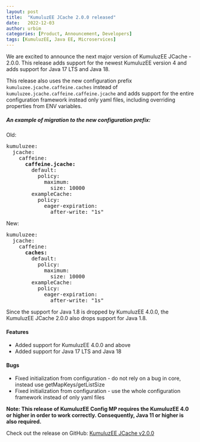 ```yaml
---
layout: post
title:  "KumuluzEE JCache 2.0.0 released"
date:   2022-12-03
author: urbim
categories: [Product, Announcement, Developers]
tags: [KumuluzEE, Java EE, Microservices]
---
```


We are excited to announce the next major version of KumuluzEE JCache - 2.0.0. This release adds support for the newest KumuluzEE version 4 and adds support for Java 17 LTS and Java 18.

This release also uses the new configuration prefix `kumuluzee.jcache.caffeine.caches` instead of `kumuluzee.jcache.caffeine.caffeine.jcache` and adds support for the entire configuration framework instead only yaml files, including overriding properties from ENV variables.

<!--more-->

##### An example of migration to the new configuration prefix:

Old:

<pre>
kumuluzee:
  jcache:
    caffeine:
      <b>caffeine.jcache:</b>
        default:
          policy:
            maximum:
              size: 10000
        exampleCache:
          policy:
            eager-expiration:
              after-write: "1s"
</pre>

New:

<pre>
kumuluzee:
  jcache:
    caffeine:
      <b>caches:</b>
        default:
          policy:
            maximum:
              size: 10000
        exampleCache:
          policy:
            eager-expiration:
              after-write: "1s"
</pre>

Since the support for Java 1.8 is dropped by KumuluzEE 4.0.0, the KumuluzEE JCache 2.0.0 also drops support for Java 1.8. 

#### Features

- Added support for KumuluzEE 4.0.0 and above
- Added support for Java 17 LTS and Java 18

#### Bugs

- Fixed initialization from configuration - do not rely on a bug in core, instead use getMapKeys/getListSize
- Fixed initialization from configuration - use the whole configuration framework instead of only yaml files



__Note: This release of KumuluzEE Config MP requires the KumuluzEE 4.0 or higher in order to work correctly.
Consequently, Java 11 or higher is also required.__


Check out the release on GitHub: [KumuluzEE JCache v2.0.0](https://github.com/kumuluz/kumuluzee-jcache/releases/tag/v2.0.0)

